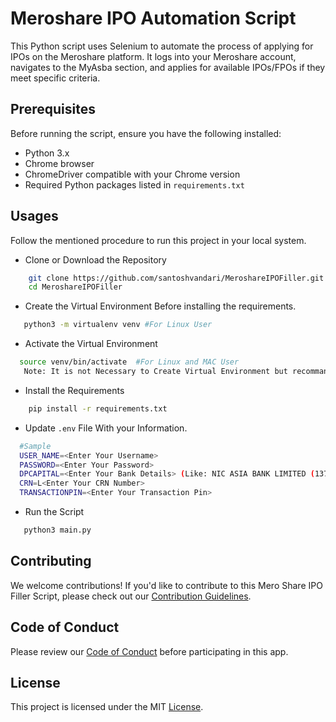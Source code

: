 # Meroshare IPO Automation Script

This Python script uses Selenium to automate the process of applying for IPOs on the Meroshare platform. It logs into your Meroshare account, navigates to the MyAsba section, and applies for available IPOs/FPOs if they meet specific criteria.

## Prerequisites

Before running the script, ensure you have the following installed:

- Python 3.x
- Chrome browser
- ChromeDriver compatible with your Chrome version
- Required Python packages listed in `requirements.txt`


## Usages

Follow the mentioned procedure to run this project in your local system.
 - Clone or Download the Repository
```bash
    git clone https://github.com/santoshvandari/MeroshareIPOFiller.git
    cd MeroshareIPOFiller
```
 - Create the Virtual Environment Before installing the requirements. 
 ```Bash
    python3 -m virtualenv venv #For Linux User
 ```
  - Activate the Virtual Environment
  ```bash
    source venv/bin/activate  #For Linux and MAC User
     Note: It is not Necessary to Create Virtual Environment but recommanded.
  ``` 
 - Install the Requirements
```bash
    pip install -r requirements.txt
```
 - Update `.env` File With your Information. 
 ```bash
   #Sample
   USER_NAME=<Enter Your Username>
   PASSWORD=<Enter Your Password>
   DPCAPITAL=<Enter Your Bank Details> (Like: NIC ASIA BANK LIMITED (13700))
   CRN=L<Enter Your CRN Number>
   TRANSACTIONPIN=<Enter Your Transaction Pin>
 ```
 - Run the Script
 ```bash
    python3 main.py
 ```

## Contributing
We welcome contributions! If you'd like to contribute to this Mero Share IPO Filler Script, please check out our [Contribution Guidelines](Contribution.md).

## Code of Conduct
Please review our [Code of Conduct](CodeOfConduct.md) before participating in this app.

## License
This project is licensed under the MIT [License](LICENSE).